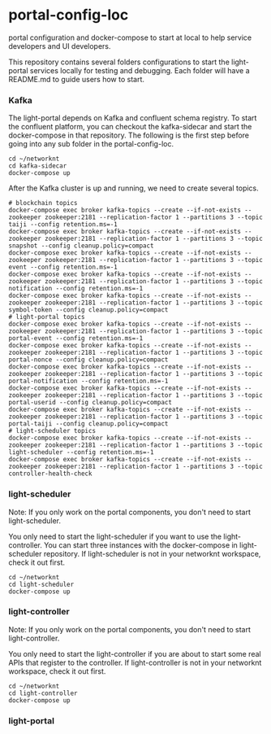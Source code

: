 # portal-config-loc
portal configuration and docker-compose to start at local to help service developers and UI developers.

This repository contains several folders configurations to start the light-portal services locally for testing and debugging. Each folder will have a README.md to guide users how to start.

### Kafka

The light-portal depends on Kafka and confluent schema registry. To start the confluent platform, you can checkout the kafka-sidecar and start the docker-compose in that repository. The following is the first step before going into any sub folder in the portal-config-loc. 

```
cd ~/networknt
cd kafka-sidecar
docker-compose up
```

After the Kafka cluster is up and running, we need to create several topics. 

```
# blockchain topics
docker-compose exec broker kafka-topics --create --if-not-exists --zookeeper zookeeper:2181 --replication-factor 1 --partitions 3 --topic taiji --config retention.ms=-1
docker-compose exec broker kafka-topics --create --if-not-exists --zookeeper zookeeper:2181 --replication-factor 1 --partitions 3 --topic snapshot --config cleanup.policy=compact
docker-compose exec broker kafka-topics --create --if-not-exists --zookeeper zookeeper:2181 --replication-factor 1 --partitions 3 --topic event --config retention.ms=-1
docker-compose exec broker kafka-topics --create --if-not-exists --zookeeper zookeeper:2181 --replication-factor 1 --partitions 3 --topic notification --config retention.ms=-1
docker-compose exec broker kafka-topics --create --if-not-exists --zookeeper zookeeper:2181 --replication-factor 1 --partitions 3 --topic symbol-token --config cleanup.policy=compact
# light-portal topics
docker-compose exec broker kafka-topics --create --if-not-exists --zookeeper zookeeper:2181 --replication-factor 1 --partitions 3 --topic portal-event --config retention.ms=-1
docker-compose exec broker kafka-topics --create --if-not-exists --zookeeper zookeeper:2181 --replication-factor 1 --partitions 3 --topic portal-nonce --config cleanup.policy=compact
docker-compose exec broker kafka-topics --create --if-not-exists --zookeeper zookeeper:2181 --replication-factor 1 --partitions 3 --topic portal-notification --config retention.ms=-1
docker-compose exec broker kafka-topics --create --if-not-exists --zookeeper zookeeper:2181 --replication-factor 1 --partitions 3 --topic portal-userid --config cleanup.policy=compact
docker-compose exec broker kafka-topics --create --if-not-exists --zookeeper zookeeper:2181 --replication-factor 1 --partitions 3 --topic portal-taiji --config cleanup.policy=compact
# light-scheduler topics
docker-compose exec broker kafka-topics --create --if-not-exists --zookeeper zookeeper:2181 --replication-factor 1 --partitions 3 --topic light-scheduler --config retention.ms=-1
docker-compose exec broker kafka-topics --create --if-not-exists --zookeeper zookeeper:2181 --replication-factor 1 --partitions 3 --topic controller-health-check

```

### light-scheduler

Note: If you only work on the portal components, you don't need to start light-scheduler.

You only need to start the light-scheduler if you want to use the light-controller. You can start three instances with the docker-compose in light-scheduler repository. If light-scheduler is not in your networknt workspace, check it out first.

```
cd ~/networknt
cd light-scheduler
docker-compose up
```

### light-controller

Note: If you only work on the portal components, you don't need to start light-controller.

You only need to start the light-controller if you are about to start some real APIs that register to the controller. If light-controller is not in your networknt workspace, check it out first. 

```
cd ~/networknt
cd light-controller
docker-compose up
```

### light-portal


